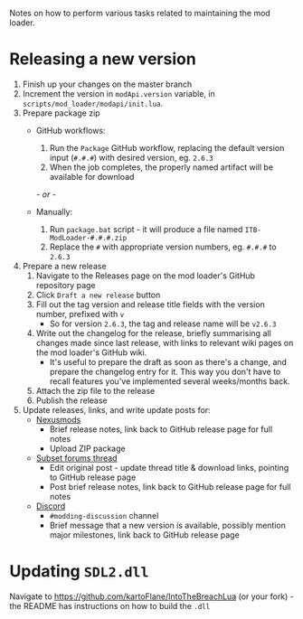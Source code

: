 Notes on how to perform various tasks related to maintaining the mod loader.

# Releasing a new version

1. Finish up your changes on the master branch
2. Increment the version in `modApi.version` variable, in `scripts/mod_loader/modapi/init.lua`.
3. Prepare package zip
   - GitHub workflows:  
      1. Run the `Package` GitHub workflow, replacing the default version input (`#.#.#`) with desired version, eg. `2.6.3`
      2. When the job completes, the properly named artifact will be available for download

      *- or -*
   - Manually:  
      1. Run `package.bat` script - it will produce a file named `ITB-ModLoader-#.#.#.zip`
      2. Replace the `#` with appropriate version numbers, eg. `#.#.#` to `2.6.3`
4. Prepare a new release
    1. Navigate to the Releases page on the mod loader's GitHub repository page 
    2. Click `Draft a new release` button
    3. Fill out the tag version and release title fields with the version number, prefixed with `v`
       - So for version `2.6.3`, the tag and release name will be `v2.6.3`
    4. Write out the changelog for the release, briefly summarising all changes made since last release, with links to relevant wiki pages on the mod loader's GitHub wiki.
       - It's useful to prepare the draft as soon as there's a change, and prepare the changelog entry for it. This way you don't have to recall features you've implemented several weeks/months back.
    5. Attach the zip file to the release
    6. Publish the release
5. Update releases, links, and write update posts for:
   - [Nexusmods](https://www.nexusmods.com/intothebreach/mods/6)
      - Brief release notes, link back to GitHub release page for full notes
      - Upload ZIP package
   - [Subset forums thread](https://subsetgames.com/forum/viewtopic.php?f=26&p=117100)
      - Edit original post - update thread title & download links, pointing to GitHub release page
      - Post brief release notes, link back to GitHub release page for full notes
   - [Discord](https://discord.gg/trrNB6p)
      - `#modding-discussion` channel
      - Brief message that a new version is available, possibly mention major milestones, link back to GitHub release page

# Updating `SDL2.dll`

Navigate to https://github.com/kartoFlane/IntoTheBreachLua (or your fork) - the README has instructions on how to build the `.dll`

